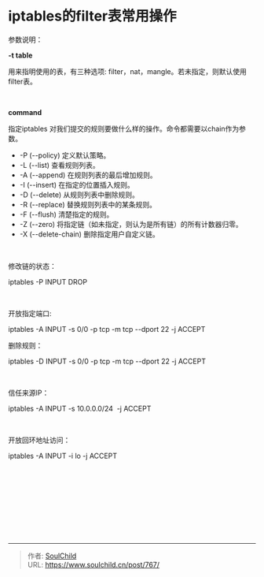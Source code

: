 # iptables的filter表常用操作

<!--more-->
参数说明：

<strong>-t table</strong>

用来指明使用的表，有三种选项: filter，nat，mangle。若未指定，则默认使用filter表。

&nbsp;

<strong>command</strong>

指定iptables 对我们提交的规则要做什么样的操作。命令都需要以chain作为参数。
<ul>
 	<li>-P (--policy) 定义默认策略。</li>
 	<li>-L (--list) 查看规则列表。</li>
 	<li>-A (--append) 在规则列表的最后增加规则。</li>
 	<li>-I (--insert) 在指定的位置插入规则。</li>
 	<li>-D (--delete) 从规则列表中删除规则。</li>
 	<li>-R (--replace) 替换规则列表中的某条规则。</li>
 	<li>-F (--flush) 清楚指定的规则。</li>
 	<li>-Z (--zero) 将指定链（如未指定，则认为是所有链）的所有计数器归零。</li>
 	<li>-X (--delete-chain) 删除指定用户自定义链。</li>
</ul>
&nbsp;

修改链的状态：

iptables -P INPUT DROP

&nbsp;

开放指定端口:

iptables -A INPUT -s 0/0 -p tcp -m tcp --dport 22 -j ACCEPT

删除规则：

iptables -D INPUT -s 0/0 -p tcp -m tcp --dport 22 -j ACCEPT

&nbsp;

信任来源IP：

iptables -A INPUT -s 10.0.0.0/24  -j ACCEPT

&nbsp;

开放回环地址访问：

iptables -A INPUT -i lo -j ACCEPT

&nbsp;

&nbsp;

&nbsp;

&nbsp;

&nbsp;


---

> 作者: [SoulChild](https://www.soulchild.cn)  
> URL: https://www.soulchild.cn/post/767/  

